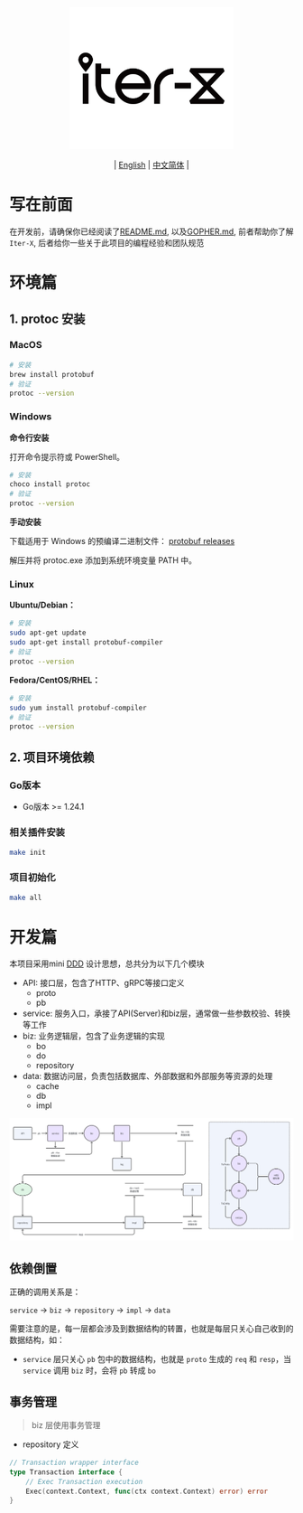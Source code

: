 <div align="center">
  <img src="../logo.png" alt="Logo" width="290" height="251" />
</div>

<div align="center">

| [English](DEV.md) | [中文简体](DEV.zh-CN.md) |

</div>

# 写在前面

在开发前，请确保你已经阅读了[README.md](../README.zh-CN.md), 以及[GOPHER.md](./GOPHER.zh-CN.md), 前者帮助你了解`Iter-X`, 后者给你一些关于此项目的编程经验和团队规范

# 环境篇

## 1. protoc 安装

### MacOS

```bash
# 安装
brew install protobuf
# 验证
protoc --version
```

### Windows

**命令行安装**

打开命令提示符或 PowerShell。

```bash
# 安装
choco install protoc
# 验证
protoc --version
```

**手动安装**

下载适用于 Windows 的预编译二进制文件：
[protobuf releases](https://github.com/protocolbuffers/protobuf/releases)

解压并将 protoc.exe 添加到系统环境变量 PATH 中。

### Linux

**Ubuntu/Debian：**

```bash
# 安装
sudo apt-get update
sudo apt-get install protobuf-compiler
# 验证
protoc --version
```

**Fedora/CentOS/RHEL：**

```bash
# 安装
sudo yum install protobuf-compiler
# 验证
protoc --version
```

## 2. 项目环境依赖

### Go版本

* Go版本 >= 1.24.1

### 相关插件安装

```bash
make init
```

### 项目初始化

```bash
make all
```

# 开发篇

本项目采用mini [DDD](https://www.google.com/search?q=DDD) 设计思想，总共分为以下几个模块

* API: 接口层，包含了HTTP、gRPC等接口定义
  * proto
  * pb
* service: 服务入口，承接了API(Server)和biz层，通常做一些参数校验、转换等工作
* biz: 业务逻辑层，包含了业务逻辑的实现
  * bo
  * do
  * repository
* data: 数据访问层，负责包括数据库、外部数据和外部服务等资源的处理
  * cache
  * db
  * impl

![go-ddd.png](../images/go-ddd.zh-CN.png)

## 依赖倒置

正确的调用关系是：

`service` -> `biz` -> `repository` -> `impl` -> `data`

需要注意的是，每一层都会涉及到数据结构的转置，也就是每层只关心自己收到的数据结构，如：
- `service` 层只关心 `pb` 包中的数据结构，也就是 `proto` 生成的 `req` 和 `resp`，当 `service` 调用 `biz` 时，会将 `pb` 转成 `bo`

## 事务管理

> biz 层使用事务管理

* repository 定义

```go
// Transaction wrapper interface
type Transaction interface {
	// Exec Transaction execution
	Exec(context.Context, func(ctx context.Context) error) error
}
```
